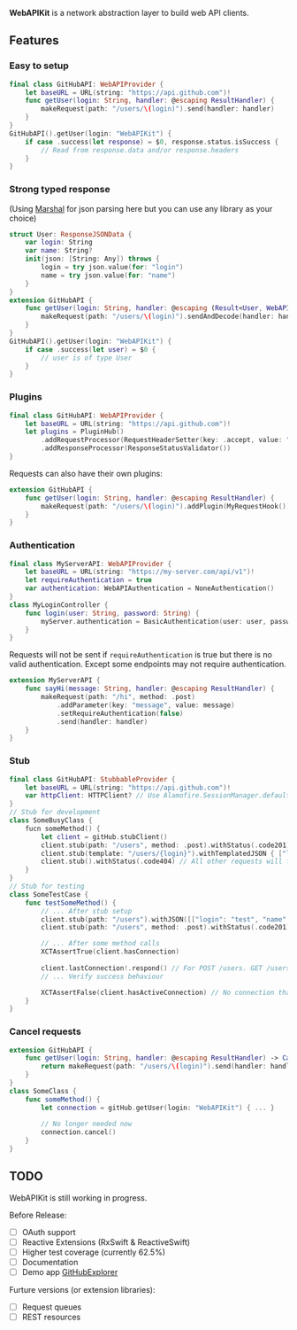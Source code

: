 **WebAPIKit** is a network abstraction layer to build web API clients. 

## Features

### Easy to setup 

```swift
final class GitHubAPI: WebAPIProvider {
    let baseURL = URL(string: "https://api.github.com")!
    func getUser(login: String, handler: @escaping ResultHandler) {
        makeRequest(path: "/users/\(login)").send(handler: handler)
    }
}
GitHubAPI().getUser(login: "WebAPIKit") {
    if case .success(let response) = $0, response.status.isSuccess {
        // Read from response.data and/or response.headers
    }
}

```

### Strong typed response

(Using [Marshal](https://github.com/utahiosmac/Marshal) for json parsing here but you can use any library as your choice)

```swift
struct User: ResponseJSONData {
    var login: String
    var name: String?
    init(json: [String: Any]) throws {
        login = try json.value(for: "login")
        name = try json.value(for: "name")
    }
}
extension GitHubAPI {
    func getUser(login: String, handler: @escaping (Result<User, WebAPIError>) -> Void) {
        makeRequest(path: "/users/\(login)").sendAndDecode(handler: handler)
    }
}
GitHubAPI().getUser(login: "WebAPIKit") {
    if case .success(let user) = $0 {
        // user is of type User
    }
}
```

### Plugins

```swift
final class GitHubAPI: WebAPIProvider {
    let baseURL = URL(string: "https://api.github.com")!
    let plugins = PluginHub()
        .addRequestProcessor(RequestHeaderSetter(key: .accept, value: "application/vnd.github.v3+json"))
        .addResponseProcessor(ResponseStatusValidator())
}
```

Requests can also have their own plugins: 

```swift
extension GitHubAPI {
    func getUser(login: String, handler: @escaping ResultHandler) {
        makeRequest(path: "/users/\(login)").addPlugin(MyRequestHook()).send(handler: handler)
    }
}
```

### Authentication

```swift
final class MyServerAPI: WebAPIProvider {
    let baseURL = URL(string: "https://my-server.com/api/v1")!
    let requireAuthentication = true
    var authentication: WebAPIAuthentication = NoneAuthentication()
}
class MyLoginController {
    func login(user: String, password: String) {
        myServer.authentication = BasicAuthentication(user: user, password: password)
    }
}
```

Requests will not be sent if `requireAuthentication` is true but there is no valid authentication. Except some endpoints may not require authentication. 

```swift 
extension MyServerAPI {
    func sayHi(message: String, handler: @escaping ResultHandler) {
        makeRequest(path: "/hi", method: .post)
            .addParameter(key: "message", value: message)
            .setRequireAuthentication(false)
            .send(handler: handler)
    }
}
```

### Stub

```swift
final class GitHubAPI: StubbableProvider {
    let baseURL = URL(string: "https://api.github.com")!
    var httpClient: HTTPClient? // Use Alamofire.SessionManager.default if not defined
}
// Stub for development
class SomeBusyClass {
    fucn someMethod() {
        let client = gitHub.stubClient()
        client.stub(path: "/users", method: .post).withStatus(.code201)
        client.stub(template: "/users/{login}").withTemplatedJSON { ["login": $0["login"]!, "name": "User"] }
        client.stub().withStatus(.code404) // All other requests will fail with 404
    }
}
// Stub for testing
class SomeTestCase {
    func testSomeMethod() {
        // ... After stub setup
        client.stub(path: "/users").withJSON([["login": "test", "name": "Tester"]])
        client.stub(path: "/users", method: .post).withStatus(.code201).withMode(.manual)

        // ... After some method calls
        XCTAssertTrue(client.hasConnection)
        
        client.lastConnection!.respond() // For POST /users. GET /users will respond with json data automatically
        // ... Verify success behaviour 

        XCTAssertFalse(client.hasActiveConnection) // No connection that is not yet responded to or canceled
    }
}
```

### Cancel requests

```swift
extension GitHubAPI {
    func getUser(login: String, handler: @escaping ResultHandler) -> Cancelable {
        return makeRequest(path: "/users/\(login)").send(handler: handler)
    }
}
class SomeClass {
    func someMethod() {
        let connection = gitHub.getUser(login: "WebAPIKit") { ... }
        
        // No longer needed now
        connection.cancel()
    }
}
```

## TODO

WebAPIKit is still working in progress. 

Before Release: 

- [ ] OAuth support
- [ ] Reactive Extensions (RxSwift & ReactiveSwift)
- [ ] Higher test coverage (currently 62.5%)
- [ ] Documentation
- [ ] Demo app [GitHubExplorer](https://github.com/evan-liu/GitHubExplorer)

Furture versions (or extension libraries): 

- [ ] Request queues
- [ ] REST resources
